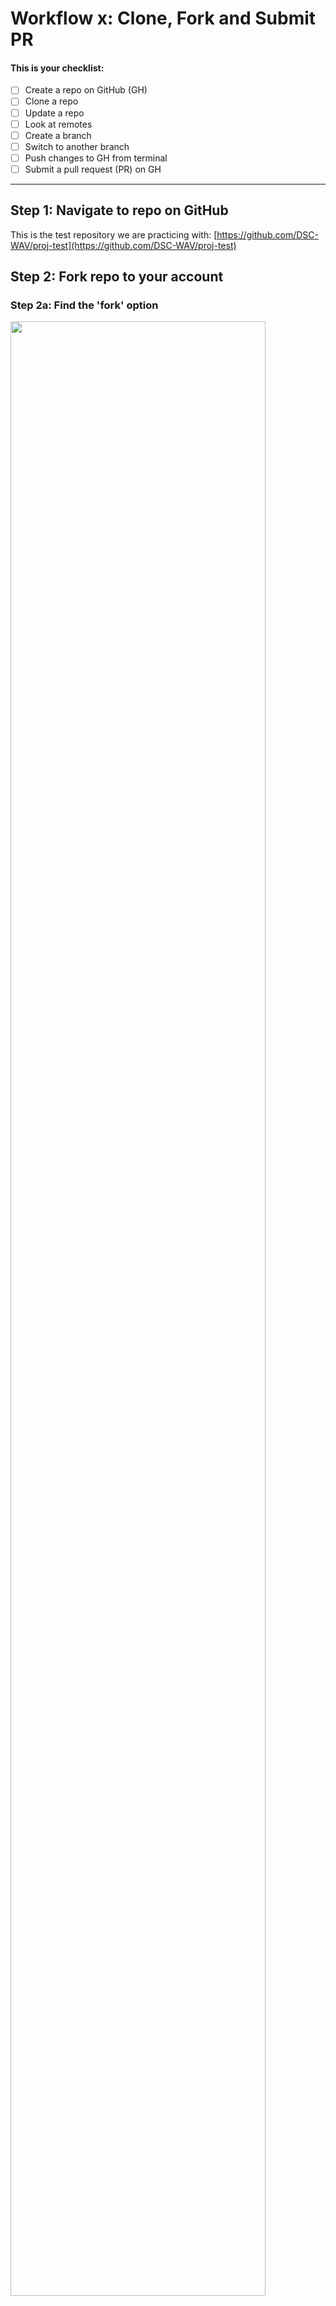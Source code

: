 # Workflow x:  Clone, Fork and Submit PR

#### This is your checklist:
- [ ] Create a repo on GitHub (GH)
- [ ] Clone a repo
- [ ] Update a repo 
- [ ] Look at remotes
- [ ] Create a branch
- [ ] Switch to another branch
- [ ] Push changes to GH from terminal
- [ ] Submit a pull request (PR) on GH

---
## Step 1:  Navigate to repo on GitHub
This is the test repository we are practicing with:  [https://github.com/DSC-WAV/proj-test](https://github.com/DSC-WAV/proj-test)

## Step 2:  Fork repo to your account

### Step 2a:  Find the 'fork' option

<kbd>
<p>
<img src="../images/dsc_1repo.png" width="90%" height="90%" />
</p>
</kbd>



<p>


### Step 2b:  The repo is being forked... 

</p>

<kbd>
<p>
<img src="../images/dsc_2forking.png" width="90%" height="90%" />
</p>
</kbd>

<p>
	
### Step 2c:  The repo has been forked!

</p>

<kbd>
<p>
<img src="../images/dsc_3forked.png" width="90%" height="90%" />
</p>
</kbd>


## Step 3: `clone` the repo from GitHub to our terminal

**Q:  What is cloning?**  
**A:  Making a copy of something.**

<p>
<img src="../images/orphan_black.jpg" width="50%" height="50%" />
</p>


### Copy URL for cloning

Click on the green button for your forked GitHub repo, and ensure it is showing the url for **Clone with HTTPS**  (other option is "Clone with SSH").  Copy that URL.    <br> 
<img src="../images/github_clone_button.png" align="left" height="40" width="180" >   <br> <br>

<kbd>
<p float="left">
  <img src="../images/git_clone.png" width="95%" height="95%" style="padding:1px;border:thick solid black;" align="top"> 
  </a>
</p>
</kbd>

<p>
</p>


>example of my repo's ulr  
```text
https://github.com/reshamas/gitclass.git
```

## Step 4:  go to working directory (your local terminal)
Go to your working directory  
>my example
```bash
cd ~/Desktop/gitsample
```

**P**rint **w**orking **d**irectory:  
<kbd> pwd </kbd>

>my example
```bash
pwd
/Users/reshamashaikh/Desktop/gitsample
```  

## Step 5:  clone the repo  
<kbd> git clone <url_name> </kbd> 
>my example
```bash
git clone https://github.com/reshamas/gitclass.git
```
```bash
Cloning into 'gitclass'...
remote: Counting objects: 3, done.
remote: Total 3 (delta 0), reused 0 (delta 0), pack-reused 0
Unpacking objects: 100% (3/3), done.
```

## Step 6:  `cd` into the repo
<kbd> cd <repo_name> </kbd>
>my example
```bash
cd gitclass 
```

## Step 7:  look at remotes
**Q:  What is a remote?**  
**A:  **Remotes** are copies of a repo on another computer **(or on a service like GitHub)****

<kbd> git remote -v </kbd>
>my example
```bash
git remote -v
origin	https://github.com/reshamas/gitclass.git (fetch)
origin	https://github.com/reshamas/gitclass.git (push)
```


**Example:**  
* `origin`   [your forked repo] 
* `upstream` [organization repo]  (will see this later in a fork-repo example)

**Note 1:**  
* notice you have push and pull access  

**Note 2:**
* to remove a remote:  <kbd> git remote rm <remote_name> </kbd>

## Step 8:  update a repo
This step copies changes from a remote repository to a local repository.  
:key:  Do this **before starting work in a repository so you have the most up-to-date-changes.**   
**Note:**  this is a good step to practice even though the first time you clone a repo it will already be up to date.   

- <kbd> git pull </kbd> 
- create `name.py` file on GitHub 
- <kbd> git pull </kbd> to sync repo


---

# :arrow_right_hook: Why use branches?
- **Branching** means you diverge from the main line of development and continue to do work without changing the main line, like "scratch paper" but for online coding.  
- Can work on different parts in the codebase, or "features" or "web page updates"
    - create a separate *history* for each new *feature*
- More details can be found here:  [branches](../git_6_branches.md)


## Step 9:  list branches
<kbd> git branch </kbd>  
>my example
```git
git branch
* master
```

 
## Step 10:  create a working branch
<kbd> git branch <branch_name> </kbd>
	
>my example  
`git branch practice`

## Step 11:  list branches
<kbd> git branch </kbd>  
>my example
```git
git branch
* master
  practice
```

## Step 12:  switch to working branch
<kbd> git checkout <branch_name> </kbd>  
>my example  
`git checkout practice`


## Step 13:  create a file
<kbd>  ls </kbd>  
<kbd> touch <file_name> </kbd>  
	
<kbd> touch mercury.md </kbd>  

>my example
```bash
ls
touch mercury.md
```
```bash
ls
total 8
-rw-r--r--  1   32 Nov 22 09:39 README.md
% touch mercury.md
% ls
total 8
-rw-r--r--  1   32 Nov 22 09:39 README.md
-rw-r--r--  1    0 Nov 22 09:49 mercury.md

	mercury.md
```

---
# :arrow_right_hook: Git Workflow

## Git Flow 
| #     | Command                   | Step  | Description      |
|-------|---------------------------| -----|------------------|
|  1    | `git add <filename>`      | begin tracking a file | adds a change in the working directory to the staging area; tells Git that you want to include updates to a particular file in the next commit.  |    
|  2    | `git commit -m "message"` | log the change | changes are recorded in Git (interaction is with local repo) |  
|  3    | `git push`                | finalize the change | changes are pushed from Git (local, terminal) to GitHub (browser account, remote) | 
 
**Note:**  It is better to make many commits with smaller changes rather than of one commit with massive changes: small commits are easier to read and review.


<p>
<img src="../images/git_shopping_cart.jpg" width="99%" height="99%" />
</p>

## Step 14:  get status of repo
<kbd> git status </kbd>  
>my example
```bash
% git status
On branch practice
Untracked files:
  (use "git add <file>..." to include in what will be committed)
	mercury.md
nothing added to commit but untracked files present (use "git add" to track)
```
    
## Step 15:  add/stage a file
<kbd> git add <file_name> </kbd>   
	
>my example  
```bash
git add mercury.md 
```

**Note:**  to `add` a file is to begin tracking it:  
- adds a change in the working directory to the staging area
- tells Git that you want to include updates to a particular file in the next commit

## Step 16:  get status of repo
<kbd> git status </kbd>  
>my example
```bash
% git status
On branch practice
Changes to be committed:
  (use "git reset HEAD <file>..." to unstage)

	new file:   mercury.md
```

## Step 17:  commit a file  
<kbd> git commit -m 'message' </kbd>  
	
>my example
```bash
git commit -m 'adding first planet'
```
	
```bash
% git commit -m 'adding first planet'
[practice 3950dd9] adding first planet
 1 file changed, 0 insertions(+), 0 deletions(-)
 create mode 100644 mercury.md
```
**Note:**  to `commit` a file is to "log the change":  
- changes are recorded in Git (interaction is with local repo)

## Step 18:  get status of repo
<kbd> git status </kbd>  
>my example
```bash
% git status
On branch practice
Changes to be committed:
  (use "git reset HEAD <file>..." to unstage)

	new file:   mercury.md
```

## Step 19:  push changes to your 'working branch' 
<kbd> git push <remote_name> <branch_wip> </kbd>  
	
>my example
```bash
git push origin practice
```	

```bash
Counting objects: 3, done.
Delta compression using up to 4 threads.
Compressing objects: 100% (2/2), done.
Writing objects: 100% (3/3), 273 bytes | 0 bytes/s, done.
Total 3 (delta 0), reused 0 (delta 0)
To https://github.com/reshamas/gitclass.git
 * [new branch]      practice -> practice
 ```
**Note:**  to `push` a "commit" is to "finalize the change":  
- changes are pushed from Git (local, terminal) to GitHub (browser account, remote)

## Step 20:  look at files on working branch (on GitHub)
**Note:**  we are on GitHub in browser
- go to repo
- may want to toggle "Branch"
	
## Step 21:  submit pull request (on GitHub)
Go to GitHub and refresh your browser.  
My url is:  https://github.com/reshamas/gitclass  

Select green button "Compare and pull request"  
<img src="../images/pull_request_button.png" align="left" height="40" width="180" >   <br> <br>

---

## Summary of Steps
<kbd> cd ~/Desktop/gitsample </kbd>  
<kbd>  pwd </kbd>   
<kbd> git clone https://github.com/reshamas/gitclass.git </kbd>   
<kbd> cd gitclass </kbd>   
<kbd> git remote -v </kbd>  
<kbd> git pull </kbd>  
<kbd> git branch </kbd> <kbd> git branch practice </kbd>  
<kbd> git branch </kbd> <kbd> git checkout practice </kbd>  
<kbd>  ls </kbd>  
<kbd> touch mercury.md </kbd>  
<kbd>  ls </kbd>  
<kbd>  git status </kbd> <kbd>  git add mercury.md </kbd>  		  
<kbd>  git status </kbd> <kbd>  git commit -m 'adding first planet' </kbd>  		  
<kbd>  git status </kbd> <kbd>  git push origin practice</kbd>  
